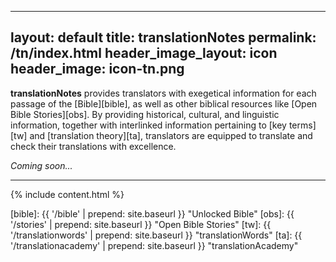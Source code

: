 ----
layout: default
title: translationNotes
permalink: /tn/index.html
header_image_layout: icon
header_image: icon-tn.png
----

**translationNotes** provides translators with exegetical information for each passage of the [Bible][bible], as well as other biblical resources like [Open Bible Stories][obs]. By providing historical, cultural, and linguistic information, together with interlinked information pertaining to [key terms][tw] and [translation theory][ta], translators are equipped to translate and check their translations with excellence.

*Coming soon...*


* * * * *

{% include content.html %}





[bible]: {{ '/bible' | prepend: site.baseurl }} "Unlocked Bible"
[obs]: {{ '/stories' | prepend: site.baseurl }} "Open Bible Stories"
[tw]: {{ '/translationwords' | prepend: site.baseurl }} "translationWords"
[ta]: {{ '/translationacademy' | prepend: site.baseurl }} "translationAcademy"
